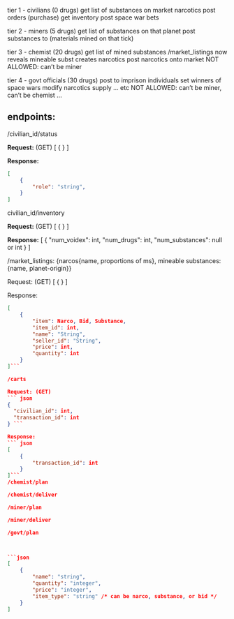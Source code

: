 tier 1 - civilians (0 drugs)
get list of substances on market narcotics
post orders (purchase)
get inventory
post space war bets

tier 2 - miners (5 drugs)
get list of substances on that planet
post substances to (materials mined on that tick)

tier 3 - chemist (20 drugs)
get list of mined substances 
/market_listings now reveals mineable subst
creates narcotics
post narcotics onto market
NOT ALLOWED: can’t be miner

tier 4 - govt officials (30 drugs)
post to imprison individuals
set winners of space wars
modify narcotics supply … etc
NOT ALLOWED: can’t be miner, can’t be chemist …  

## endpoints: 

/civilian_id/status

**Request:** (GET)
[
  {
  }
]

**Response:**
```json
[
    {
        "role": "string", 
    }
]
```

civilian_id/inventory

**Request:** (GET)
[
  {
  }
]

**Response:**
[
    {
        "num_voidex": int,
        "num_drugs": int,
        "num_substances": null or int
    }
]

/market_listings: {narcos{name, proportions of ms}, mineable substances:{name, planet-origin}}

Request: (GET)
[
  {
  }
]

Response:
``` json
[
    {
        "item": Narco, Bid, Substance,
        "item_id": int,
        "name": "String",
        "seller_id": "String",
        "price": int,
        "quantity": int
    }
]```

/carts

Request: (GET)
``` json
{
  "civilian_id": int,
  "transaction_id": int
} ```

Response:
``` json
[
    {
        "transaction_id": int
    }
]```
/chemist/plan

/chemist/deliver

/miner/plan

/miner/deliver

/govt/plan



```json
[
    {
        "name": "string", 
        "quantity": "integer", 
        "price": "integer", 
        "item_type": "string" /* can be narco, substance, or bid */
    }
]
```
